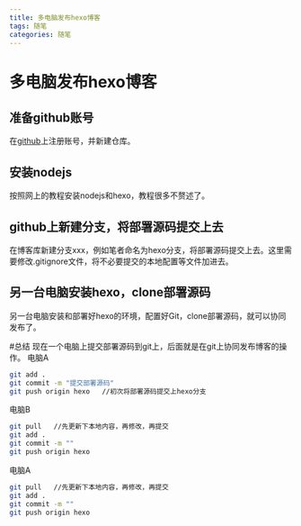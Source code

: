 ```yaml
---
title: 多电脑发布hexo博客
tags: 随笔
categories: 随笔
---
```

# 多电脑发布hexo博客

## 准备github账号
在[github](http://github.com)上注册账号，并新建仓库。

## 安装nodejs
按照网上的教程安装nodejs和hexo，教程很多不赘述了。

## github上新建分支，将部署源码提交上去
在博客库新建分支xxx，例如笔者命名为hexo分支，将部署源码提交上去。这里需要修改.gitignore文件，将不必要提交的本地配置等文件加进去。

## 另一台电脑安装hexo，clone部署源码
另一台电脑安装和部署好hexo的环境，配置好Git，clone部署源码，就可以协同发布了。

#总结
现在一个电脑上提交部署源码到git上，后面就是在git上协同发布博客的操作。
电脑A
``` bash
git add .
git commit -m "提交部署源码"
git push origin hexo   //初次将部署源码提交上hexo分支
```

电脑B
``` bash
git pull   //先更新下本地内容，再修改，再提交
git add .
git commit -m ""
git push origin hexo
```

电脑A
``` bash
git pull   //先更新下本地内容，再修改，再提交
git add .
git commit -m ""
git push origin hexo
```